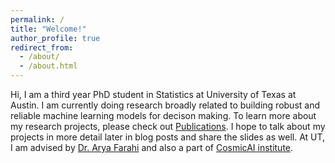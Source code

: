 ```yaml
---
permalink: /
title: "Welcome!"
author_profile: true
redirect_from: 
  - /about/
  - /about.html
---
```


Hi, I am a third year PhD student in Statistics at University of Texas at Austin. I am currently doing research broadly related to building robust and reliable machine learning models for decison making. To learn more about my research projects, please check out [Publications](https://ritwikvashistha.github.io/publications/). I hope to talk about my projects in more detail later in blog posts and share the slides as well. At UT, I am advised by [Dr. Arya Farahi](https://stat.utexas.edu/directory/arya-farahi) and also a part of [CosmicAI institute](https://www.cosmicai.org/team). 
